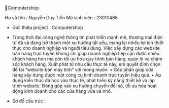 Computershop

Họ và tên : Nguyễn Duy Tiến
Mã sinh viên : 23010468
* Giới thiệu project : Computershop
- Trong thời đại công nghệ thông tin phát triển mạnh mẽ, thương mại điện tử đã và đang trở thành một xu hướng tất yếu, mang lại nhiều lợi ích thiết thực cho doanh nghiệp và người tiêu dùng. Việc xây dựng các website bán hàng trực tuyến không chỉ giúp doanh nghiệp tiếp cận được nhiều khách hàng hơn mà còn tối ưu hóa quy trình bán hàng, quản lý và chăm sóc khách hàng.
Xuất phát từ nhu cầu thực tế này, em quyết định chọn đề tài “website bán máy tính" với mong muốn:
•	Góp phần giúp cửa hàng xây dựng được một công cụ kinh doanh trực tuyến hiệu quả.
•	Áp dụng kiến thức đã học vào thực tế, phát triển kỹ năng thiết kế và lập trình website. Đóng góp vào xu hướng chuyển đổi số, tối ưu hóa hoạt động kinh doanh cho các cửa hàng vừa và nhỏ.

* Sơ đồ cấu trúc :
